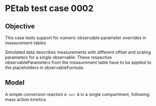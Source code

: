 # PEtab test case 0002

## Objective 

This case tests support for numeric observable parameter overrides in
measurement tables

Simulated data describes measurements with different offset and scaling
parameters for a single observable. These respective observableParameters
from the measurement table have to be applied to the placeholders in
observableFormula.

## Model

A simple conversion reaction `A <=> B` in a single compartment, following
mass action kinetics.
